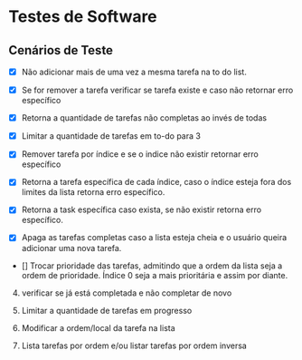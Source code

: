 # Testes de Software

## Cenários de Teste

- [x] Não adicionar mais de uma vez a mesma tarefa na to do list.

- [x] Se for remover a tarefa verificar se tarefa existe e caso não retornar erro específico

- [x] Retorna a quantidade de tarefas não completas ao invés de todas

- [x] Limitar a quantidade de tarefas em to-do para 3

- [x] Remover tarefa por índice e se o indice não existir retornar erro específico

- [x] Retorna a tarefa específica de cada índice, caso o índice esteja fora dos limites da lista retorna erro específico.

- [x] Retorna a task específica caso exista, se não existir retorna erro específico.

- [x] Apaga as tarefas completas caso a lista esteja cheia e o usuário queira adicionar uma nova tarefa.

- [] Trocar prioridade das tarefas, admitindo que a ordem da lista seja a ordem de prioridade. Índice 0 seja a mais prioritária e assim por diante.

4. verificar se já está completada e não completar de novo

5. Limitar a quantidade de tarefas em progresso

7. Modificar a ordem/local da tarefa na lista

13. Lista tarefas por ordem e/ou listar tarefas por ordem inversa